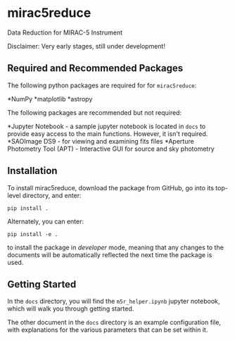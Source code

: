 # mirac5reduce
Data Reduction for MIRAC-5 Instrument

Disclaimer: Very early stages, still under development!

## Required and Recommended Packages

The following python packages are required for for `mirac5reduce`:

*NumPy
*matplotlib
*astropy

The following packages are recommended but not required:

*Jupyter Notebook - a sample jupyter notebook is located in `docs` to provide easy access to the main functions. However, it isn't required.
*SAOImage DS9 - for viewing and examining fits files
*Aperture Photometry Tool (APT) - Interactive GUI for source and sky photometry

## Installation

To install mirac5reduce, download the package from GitHub, go into its top-level directory, and enter:
```
pip install .
```

Alternately, you can enter:
```
pip install -e .
```
to install the package in *developer* mode, meaning that any changes to the documents will be automatically reflected the next time the package is used.

## Getting Started

In the `docs` directory, you will find the `m5r_helper.ipynb` jupyter notebook, which will walk you through getting started.

The other document in the `docs` directory is an example configuration file, with explanations for the various parameters that can be set within it.
